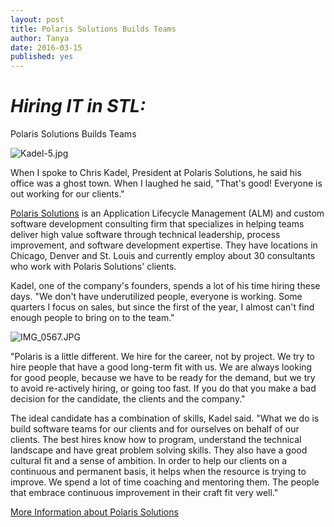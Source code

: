 ```yaml
---
layout: post
title: Polaris Solutions Builds Teams
author: Tanya
date: 2016-03-15
published: yes
---
```


# _Hiring IT in STL:_
Polaris Solutions Builds Teams

![Kadel-5.jpg](https://res.cloudinary.com/savvy-coders/image/upload/q_auto/v1470769765/Kadel-5.jpg)

When I spoke to Chris Kadel, President at Polaris Solutions, he said his office was a ghost town. When I laughed he said, "That's good! Everyone is out working for our clients."

[Polaris Solutions](http://www.polarissolutions.com) is an Application Lifecycle Management (ALM) and custom software development consulting firm that specializes in helping teams deliver high value software through technical leadership, process improvement, and software development expertise. They have locations in Chicago, Denver and St. Louis and currently employ about 30 consultants who work with Polaris Solutions' clients.

Kadel, one of the company's founders, spends a lot of his time hiring these days. "We don't have underutilized people, everyone is working. Some quarters I focus on sales, but since the first of the year, I almost can't find enough people to bring on to the team."

![IMG_0567.JPG](https://res.cloudinary.com/savvy-coders/image/upload/q_auto/v1470769762/IMG_0567.jpg)

"Polaris is a little different. We hire for the career, not by project. We try to hire people that have a good long-term fit with us. We are always looking for good people, because we have to be ready for the demand, but we try to avoid re-actively hiring, or going too fast. If you do that you make a bad decision for the candidate, the clients and the company."

The ideal candidate has a combination of skills, Kadel said. "What we do is build software teams for our clients and for ourselves on behalf of our clients. The best hires know how to program, understand the technical landscape and have great problem solving skills. They also have a good cultural fit and a sense of ambition. In order to help our clients on a continuous and permanent basis, it helps when the resource is trying to improve. We spend a lot of time coaching and mentoring them. The people that embrace continuous improvement in their craft fit very well."

[More Information about Polaris Solutions](https://www.polarissolutions.com/Contact)
